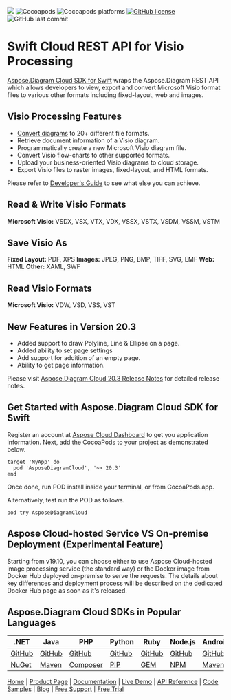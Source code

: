 ![](https://img.shields.io/badge/api-v3.0-lightgrey) ![Cocoapods](https://img.shields.io/cocoapods/v/AsposeDiagramCloud) ![Cocoapods platforms](https://img.shields.io/cocoapods/p/AsposeDiagramCloud) [![GitHub license](https://img.shields.io/github/license/aspose-diagram-cloud/aspose-Diagram-cloud-swift)](https://github.com/aspose-diagram-cloud/aspose-Diagram-cloud-swift/blob/master/LICENSE) ![GitHub last commit](https://img.shields.io/github/last-commit/Aspose-Diagram-Cloud/aspose-diagram-cloud-swift)

# Swift Cloud REST API for Visio Processing

[Aspose.Diagram Cloud SDK for Swift](https://products.aspose.cloud/Diagram/swift) wraps the Aspose.Diagram REST API which allows developers to view, export and convert Microsoft Visio format files to various other formats including fixed-layout, web and images.

## Visio Processing Features

- [Convert diagrams](https://docs.aspose.cloud/diagram/convert-diagram-file-to-another-format/) to 20+ different file formats.
- Retrieve document information of a Visio diagram.
- Programmatically create a new Microsoft Visio diagram file.
- Convert Visio flow-charts to other supported formats.
- Upload your business-oriented Visio diagrams to cloud storage.
- Export Visio files to raster images, fixed-layout, and HTML formats.

Please refer to [Developer's Guide](https://docs.aspose.cloud/diagram/developer-guide/) to see what else you can achieve.

## Read & Write Visio Formats

**Microsoft Visio:** VSDX, VSX, VTX, VDX, VSSX, VSTX, VSDM, VSSM, VSTM

## Save Visio As

**Fixed Layout:** PDF, XPS
**Images:** JPEG, PNG, BMP, TIFF, SVG, EMF
**Web:** HTML
**Other:** XAML, SWF

## Read Visio Formats

**Microsoft Visio:** VDW, VSD, VSS, VST

## New Features in Version 20.3

- Added support to draw Polyline, Line & Ellipse on a page.
- Added ability to set page settings
- Add support for addition of an empty page.
- Ability to get page information.

Please visit [Aspose.Diagram Cloud 20.3 Release Notes](https://docs.aspose.cloud/diagram/aspose-diagram-cloud-20-3-release-notes/) for detailed release notes.

## Get Started with Aspose.Diagram Cloud SDK for Swift

Register an account at [Aspose Cloud Dashboard](https://dashboard.aspose.cloud/applications) to get you application information. Next, add the CocoaPods to your project as demonstrated below.

```console
target 'MyApp' do
  pod 'AsposeDiagramCloud', '~> 20.3'
end
```
Once done, run POD install inside your terminal, or from CocoaPods.app.

Alternatively, test run the POD as follows.

`pod try AsposeDiagramCloud`

## Aspose Cloud-hosted Service VS On-premise Deployment (Experimental Feature)

Starting from v19.10, you can choose either to use Aspose Cloud-hosted image processing service (the standard way) or the Docker image from Docker Hub deployed on-premise to serve the requests. The details about key differences and deployment process will be described on the dedicated Docker Hub page as soon as it's released.

## Aspose.Diagram Cloud SDKs in Popular Languages

| .NET | Java | PHP | Python | Ruby | Node.js | Android | Perl | Swift |
|---|---|---|---|---|---|---|---|---|
| [GitHub](https://github.com/aspose-diagram-cloud/aspose-diagram-cloud-dotnet) | [GitHub](https://github.com/aspose-diagram-cloud/aspose-diagram-cloud-java) | [GitHub](https://github.com/aspose-diagram-cloud/aspose-diagram-cloud-php) | [GitHub](https://github.com/aspose-diagram-cloud/aspose-diagram-cloud-python) | [GitHub](https://github.com/aspose-diagram-cloud/aspose-diagram-cloud-ruby)  | [GitHub](https://github.com/aspose-diagram-cloud/aspose-diagram-cloud-node) | [GitHub](https://github.com/aspose-diagram-cloud/aspose-diagram-cloud-android) | [GitHub](https://github.com/aspose-diagram-cloud/aspose-diagram-cloud-perl) | [GitHub](https://github.com/aspose-diagram-cloud/aspose-diagram-cloud-swift) |
| [NuGet](https://www.nuget.org/packages/Aspose.Diagram-Cloud/) | [Maven](https://repository.aspose.cloud/webapp/#/artifacts/browse/tree/General/repo/com/aspose/aspose-diagram-cloud) | [Composer](https://packagist.org/packages/aspose/diagram-sdk-php) | [PIP](https://pypi.org/project/asposediagramcloud/) | [GEM](https://rubygems.org/gems/aspose_diagram_cloud)  | [NPM](https://www.npmjs.com/package/asposediagramcloud) | [Maven](https://repository.aspose.cloud/webapp/#/artifacts/browse/tree/General/repo/com/aspose/aspose-diagram-cloud-android) |  [CPAN](https://metacpan.org/release/AsposeDiagramCloud-DiagramApi) | [POD](https://cocoapods.org/pods/AsposeDiagramCloud) |

[Home](https://www.aspose.cloud) | [Product Page](https://products.aspose.cloud/diagram/swift) | [Documentation](https://docs.aspose.cloud/diagram/) | [Live Demo](https://products.aspose.app/diagram/family) | [API Reference](https://apireference.aspose.cloud/diagram/) | [Code Samples](https://github.com/aspose-diagram-cloud/aspose-diagram-cloud-swift/tree/master/AsposeDiagramCloudTests) | [Blog](https://blog.aspose.cloud/category/diagram/) | [Free Support](https://forum.aspose.cloud/c/diagram) | [Free Trial](https://dashboard.aspose.cloud/)
